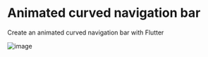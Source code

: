 # Animated curved navigation bar

Create an animated curved navigation bar with Flutter

![image](https://user-images.githubusercontent.com/78251680/125594934-3a35b4d5-636a-4a59-819e-d4a4f95a2b51.png)
